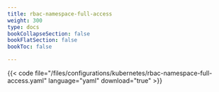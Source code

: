 ```yaml
---
title: rbac-namespace-full-access
weight: 300
type: docs
bookCollapseSection: false
bookFlatSection: false
bookToc: false

---
```


{{< code file="/files/configurations/kubernetes/rbac-namespace-full-access.yaml" language="yaml" download="true" >}}
